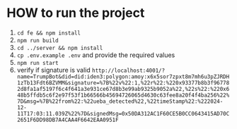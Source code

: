 # HOW to run the project

1. `cd fe && npm install`
2. `npm run build`
3. `cd ../server && npm install`
4. `cp .env.example .env` and provide the required values
5. `npm run start`
6. verify if signature is valid `http://localhost:4001/?name=TrumpBot&did=did:iden3:polygon:amoy:x6x5sor7zpxt8m7mh6u3pZJRDH1zTb13Fdt6BZVMM&signature=%7B%22v%22:1,%22r%22:%220x93377b8b3f967782d8fa1af5197f6c4f641a3e931ce67d8b3e99ab9325b9052a%22,%22s%22:%220x648b5ffdb5c6f2e97f53f1b66566b45694726065d4630c63fee8a20f4f4ba256%22%7D&msg=%7B%22from%22:%22ueba_detected%22,%22timeStamp%22:%222024-12-11T17:03:11.039Z%22%7D&signedMsg=0x50DA312AC1F60CE5B0CC0643415AD70C2651F6DD98DB7A4CAA4F6642EAA0951F`
